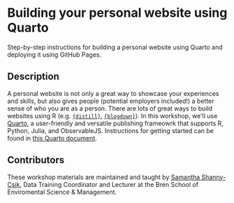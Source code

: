 # Building your personal website using Quarto

Step-by-step instructions for building a personal website using Quarto and deploying it using GitHub Pages.

## Description 

A personal website is not only a great way to showcase your experiences and skills, but also gives people (potential employers included!) a better sense of who you are as a person. There are lots of great ways to build websites using R (e.g. [`{distill}`](https://rstudio.github.io/distill/website.html), [`{blogdown}`](https://bookdown.org/yihui/blogdown/)). In this workshop, we'll use [Quarto](https://quarto.org/docs/websites/), a user-friendly and versatile publishing frameowrk that supports R, Python, Julia, and ObservableJS. Instructions for getting started can be found in [this Quarto document](https://ucsb-meds.github.io/creating-quarto-websites/). 

## Contributors

These workshop materials are maintained and taught by [Samantha Shanny-Csik](https://github.com/samanthacsik), Data Training Coordinator and Lecturer at the Bren School of Enviromental Science & Management.



